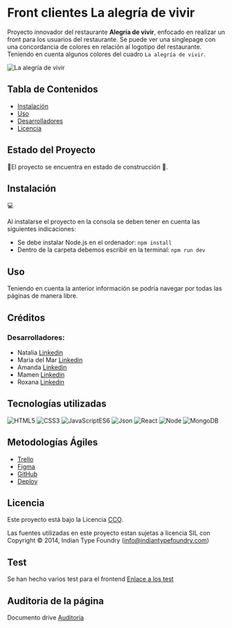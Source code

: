 # Front clientes La alegría de vivir

Proyecto innovador del restaurante **Alegría de vivir**, enfocado en realizar un front para los usuarios del restaurante. Se puede ver una singlepage con una concordancia de colores en relación al logotipo del restaurante. Teniendo en cuenta algunos colores del cuadro ```La alegría de vivir```.

![La alegría de vivir](https://firebasestorage.googleapis.com/v0/b/alegria-de-vivir-99.appspot.com/o/screenshot-develop--alegriadevivir99.netlify.app-2024.06.png?alt=media&token=05b0a181-e179-4bac-af06-ba4ef66af2d8)

## Tabla de Contenidos

- [Instalación](#instalación)
- [Uso](#uso)
- [Desarrolladores](#desarrolladores)
- [Licencia](#licencia)

## Estado del Proyecto
🚧El proyecto se encuentra en estado de construcción 🚧.

## Instalación
💻

Al instalarse el proyecto en la consola se deben tener en cuenta las siguientes indicaciones: <br>
- Se debe instalar Node.js en el ordenador: ```npm install```
- Dentro de la carpeta debemos escribir en la terminal:
```npm run dev```


## Uso

Teniendo en cuenta la anterior información se podría navegar por todas las páginas de manera libre. 

## Créditos

### Desarrolladores:
- Natalia [Linkedin](https://www.linkedin.com/in/natalia-de-bustos-garc%C3%ADa-5ba965298/)
- Maria del Mar [Linkedin](https://www.linkedin.com/in/mar-prieto-garcia/)
- Amanda [Linkedin](https://www.linkedin.com/in/amandarguez/)
- Mamen [Linkedin](https://www.linkedin.com/in/mamen-fb/)
- Roxana [Linkedin](https://www.linkedin.com/in/roxana-pj/)



## Tecnologías utilizadas

![HTML5](https://img.shields.io/badge/HTML-5-green) 
![CSS3](https://img.shields.io/badge/CSS-3-blue) 
![JavaScriptES6](https://img.shields.io/badge/JavaScript-ES6-orange) 
![Json](https://img.shields.io/badge/Json-purple)
![React](https://img.shields.io/badge/React%20-%2018.1%20-%20yellow)
![Node](https://img.shields.io/badge/Nodejs-v20-black)
![MongoDB](https://img.shields.io/badge/MongoDB-v7-02E12E)


## Metodologías Ágiles
- <a href="https://trello.com/b/1zffZTwq/la-alegria-de-vivir-99"> Trello </a> </br> 
- <a href="https://www.figma.com/design/sBDQzDm1xWfEMxqOks7MAB/La-alegr%C3%ADa-de-vivir-99%C2%BA?node-id=0%3A1&t=0l2iHBw9IKDFn3CL-1"> Figma </a> </br>
- <a href="https://github.com/La-alegria-de-vivir">GitHub</a> </br>
- <a href="https://develop--alegriadevivir99.netlify.app/">Deploy</a>

## Licencia

Este proyecto está bajo la Licencia [CCO](LICENSE).

Las fuentes utilizadas en este proyecto estan sujetas a licencia SIL con Copyright &copy; 2014, Indian Type Foundry (info@indiantypefoundry.com)

## Test 

Se han hecho varios test para el frontend 
[Enlace a los test](https://drive.google.com/drive/u/0/folders/1PwJTw0d5W2ND_ZR851c8zKGMAEEuflrf)

## Auditoria de la página
Documento drive <a href="https://docs.google.com/document/d/1dfvTb3-JDw_2UjeZa-ZX3zlMycbjh4IaEKLOINpZcXM/edit?usp=sharing">Auditoria</a>

